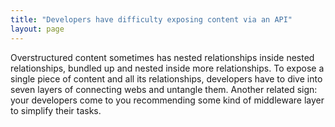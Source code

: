 ```yaml
---
title: "Developers have difficulty exposing content via an API"
layout: page
---
```

Overstructured content sometimes has nested relationships inside nested relationships, bundled up and nested inside more relationships. To expose a single piece of content and all its relationships, developers have to dive into seven layers of connecting webs and untangle them. Another related sign: your developers come to you recommending some kind of middleware layer to simplify their tasks.
